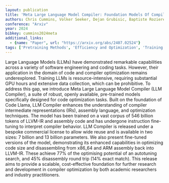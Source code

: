 ```yaml
---
layout: publication
title: 'Meta Large Language Model Compiler: Foundation Models Of Compiler Optimization'
authors: Chris Cummins, Volker Seeker, Dejan Grubisic, Baptiste Roziere, Jonas Gehring, Gabriel Synnaeve, Hugh Leather
conference: "Arxiv"
year: 2024
bibkey: cummins2024meta
additional_links:
  - {name: "Paper", url: "https://arxiv.org/abs/2407.02524"}
tags: ['Pretraining Methods', 'Efficiency and Optimization', 'Training Techniques', 'Fine-Tuning']
---
```

Large Language Models (LLMs) have demonstrated remarkable capabilities across
a variety of software engineering and coding tasks. However, their application
in the domain of code and compiler optimization remains underexplored. Training
LLMs is resource-intensive, requiring substantial GPU hours and extensive data
collection, which can be prohibitive. To address this gap, we introduce Meta
Large Language Model Compiler (LLM Compiler), a suite of robust, openly
available, pre-trained models specifically designed for code optimization
tasks. Built on the foundation of Code Llama, LLM Compiler enhances the
understanding of compiler intermediate representations (IRs), assembly
language, and optimization techniques. The model has been trained on a vast
corpus of 546 billion tokens of LLVM-IR and assembly code and has undergone
instruction fine-tuning to interpret compiler behavior. LLM Compiler is
released under a bespoke commercial license to allow wide reuse and is
available in two sizes: 7 billion and 13 billion parameters. We also present
fine-tuned versions of the model, demonstrating its enhanced capabilities in
optimizing code size and disassembling from x86_64 and ARM assembly back into
LLVM-IR. These achieve 77% of the optimising potential of an autotuning search,
and 45% disassembly round trip (14% exact match). This release aims to provide
a scalable, cost-effective foundation for further research and development in
compiler optimization by both academic researchers and industry practitioners.
